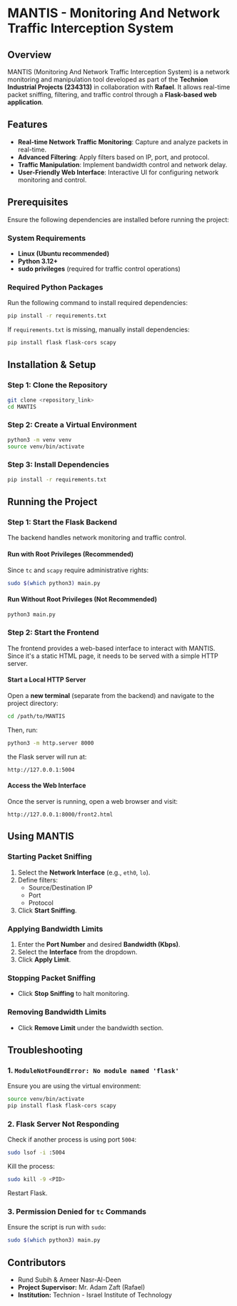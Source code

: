 # MANTIS - Monitoring And Network Traffic Interception System

## Overview
MANTIS (Monitoring And Network Traffic Interception System) is a network monitoring and manipulation tool developed as part of the **Technion Industrial Projects (234313)** in collaboration with **Rafael**. It allows real-time packet sniffing, filtering, and traffic control through a **Flask-based web application**.

## Features
- **Real-time Network Traffic Monitoring**: Capture and analyze packets in real-time.
- **Advanced Filtering**: Apply filters based on IP, port, and protocol.
- **Traffic Manipulation**: Implement bandwidth control and network delay.
- **User-Friendly Web Interface**: Interactive UI for configuring network monitoring and control.

## Prerequisites
Ensure the following dependencies are installed before running the project:

### System Requirements
- **Linux (Ubuntu recommended)**
- **Python 3.12+**
- **sudo privileges** (required for traffic control operations)

### Required Python Packages
Run the following command to install required dependencies:
```bash
pip install -r requirements.txt
```

If `requirements.txt` is missing, manually install dependencies:
```bash
pip install flask flask-cors scapy
```

## Installation & Setup

### Step 1: Clone the Repository
```bash
git clone <repository_link>
cd MANTIS
```

### Step 2: Create a Virtual Environment
```bash
python3 -m venv venv
source venv/bin/activate 
```

### Step 3: Install Dependencies
```bash
pip install -r requirements.txt
```

## Running the Project

### **Step 1: Start the Flask Backend**
The backend handles network monitoring and traffic control.

#### **Run with Root Privileges (Recommended)**
Since `tc` and `scapy` require administrative rights:
```bash
sudo $(which python3) main.py
```

#### **Run Without Root Privileges (Not Recommended)**
```bash
python3 main.py
```

### **Step 2: Start the Frontend**
The frontend provides a web-based interface to interact with MANTIS.
Since it's a static HTML page, it needs to be served with a simple HTTP server.


#### **Start a Local HTTP Server**
Open a **new terminal** (separate from the backend) and navigate to the project directory:
```bash
cd /path/to/MANTIS
```
Then, run:
```bash
python3 -m http.server 8000
```

the Flask server will run at:
```
http://127.0.0.1:5004
```


#### **Access the Web Interface**
Once the server is running, open a web browser and visit:
```
http://127.0.0.1:8000/front2.html
```

## Using MANTIS

### Starting Packet Sniffing
1. Select the **Network Interface** (e.g., `eth0`, `lo`).
2. Define filters:
   - Source/Destination IP
   - Port
   - Protocol
3. Click **Start Sniffing**.

### Applying Bandwidth Limits
1. Enter the **Port Number** and desired **Bandwidth (Kbps)**.
2. Select the **Interface** from the dropdown.
3. Click **Apply Limit**.

### Stopping Packet Sniffing
- Click **Stop Sniffing** to halt monitoring.

### Removing Bandwidth Limits
- Click **Remove Limit** under the bandwidth section.

## Troubleshooting

### 1. `ModuleNotFoundError: No module named 'flask'`
Ensure you are using the virtual environment:
```bash
source venv/bin/activate
pip install flask flask-cors scapy
```

### 2. Flask Server Not Responding
Check if another process is using port `5004`:
```bash
sudo lsof -i :5004
```
Kill the process:
```bash
sudo kill -9 <PID>
```
Restart Flask.

### 3. Permission Denied for `tc` Commands
Ensure the script is run with `sudo`:
```bash
sudo $(which python3) main.py
```

## Contributors
- Rund Subih & Ameer Nasr-Al-Deen
- **Project Supervisor:** Mr. Adam Zaft (Rafael)
- **Institution:** Technion - Israel Institute of Technology

